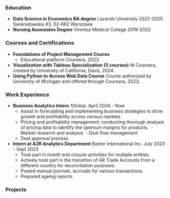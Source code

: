 ### Education
- **Data Science in Economics BA degree**
  Lazarski University 2022-2025
  Swieradowska 43, 02-662 Warszawa
- **Nursing Assosiates Degree**
  Vinnitsa Medical College 2019-2022
  
### Courses and Certifications
- **Foundations of Project Management Course**
  - Educational platform Coursera, 2023.
- **Visualization with Tableau Specialization (5 courses)**
  At Coursera, created by University of California, Davis, 2024.
- **Using Python to Access Web Data Course**
  Course authorized by University of Michigan and offered through Coursera, 2023.
  
### Work Experience 
- **Business Analytics Intern**
    1Global. April 2024 - Now
    - Assist in formulating and implementing business strategies to drive growth and profitability across various markets.
    - Pricing and profitability management: conducting thorough analysis of pricing data to identify the optimum margins for products.
﻿    ﻿- Market research and analysis
﻿﻿    - Deal flow management
    - Deal approval process 
- **Intern at A2R Analytics Department**
     Baxter International Inc. July 2023 - Sept 2023
    - Took part in month end closure activities for multiple entities.
    - Actively took part in the transition of AR Trade Accounts from a different country for reconciliation purposes.
    - Posted manual journals, accruals for various transactions.
    - Prepared ageing reports.
 
### Projects

